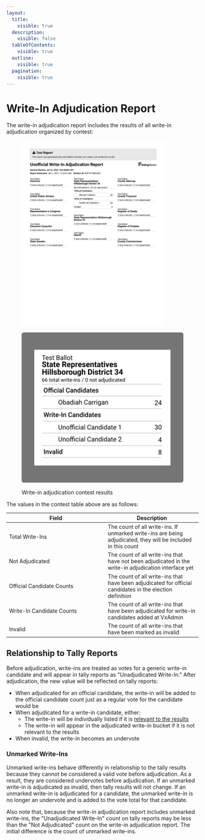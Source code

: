 ```yaml
---
layout:
  title:
    visible: true
  description:
    visible: false
  tableOfContents:
    visible: true
  outline:
    visible: true
  pagination:
    visible: true
---
```


# Write-In Adjudication Report

The write-in adjudication report includes the results of all write-in adjudication organized by contest:

<figure><img src="../../.gitbook/assets/image (84).png" alt="" width="375"><figcaption></figcaption></figure>

<figure><img src="../../.gitbook/assets/image (1) (1).png" alt="" width="563"><figcaption><p>Write-in adjudication contest results</p></figcaption></figure>

The values in the contest table above are as follows:

<table><thead><tr><th width="245">Field</th><th>Description</th></tr></thead><tbody><tr><td>Total Write-Ins</td><td>The count of all write-ins. If unmarked write-ins are being adjudicated, they will be included in this count</td></tr><tr><td>Not Adjudicated</td><td>The count of all write-ins that have not been adjudicated in the write-in adjudication interface yet</td></tr><tr><td>Official Candidate Counts</td><td>The count of all write-ins that have been adjudicated for official candidates in the election definition</td></tr><tr><td>Write-In Candidate Counts</td><td>The count of all write-ins that have been adjudicated for write-in candidates added at VxAdmin</td></tr><tr><td>Invalid</td><td>The count of all write-ins that have been marked as invalid</td></tr></tbody></table>

## Relationship to Tally Reports

Before adjudication, write-ins are treated as votes for a generic write-in candidate and will appear in tally reports as "Unadjudicated Write-In." After adjudication, the new value will be reflected on tally reports:

* When adjudicated for an official candidate, the write-in will be added to the official candidate count just as a regular vote for the candidate would be
* When adjudicated for a write-in candidate, either:
  * The write-in will be individually listed if it is [relevant to the results](tally-reports.md#write-in-candidate-aggregation)
  * The write-in will appear in the adjudicated write-in bucket if it is not relevant to the results
* When invalid, the write-in becomes an undervote

### Unmarked Write-Ins

Unmarked write-ins behave differently in relationship to the tally results because they cannot be considered a valid vote before adjudication. As a result, they are considered undervotes before adjudication. If an unmarked write-in is adjudicated as invalid, then tally results will not change. If an unmarked write-in is adjudicated for a candidate, the unmarked write-in is no longer an undervote and is added to the vote total for that candidate.

Also note that, because the write-in adjudication report includes unmarked write-ins, the "Unadjudicated Write-In" count on tally reports may be less than the "Not Adjudicated" count on the write-in adjudication report. The initial difference is the count of unmarked write-ins.&#x20;




